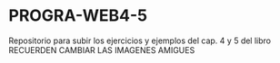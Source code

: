 # PROGRA-WEB4-5
Repositorio para subir los ejercicios y ejemplos del cap. 4 y 5 del libro
RECUERDEN CAMBIAR LAS IMAGENES AMIGUES
